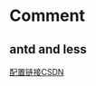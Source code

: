 # Comment

## antd and less

[配置链接CSDN](https://blog.csdn.net/weixin_38644883/article/details/85680490)
